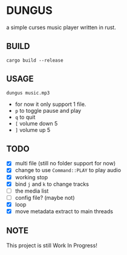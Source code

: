 # DUNGUS
a simple curses music player written in rust.

## BUILD
```shell
cargo build --release
```

## USAGE
```shell
dungus music.mp3
```
- for now it only support 1 file.
- `p` to toggle pause and play
- `q` to quit
- `[` volume down 5
- `]` volume up 5

## TODO
- [x] multi file (still no folder support for now)
- [x] change to use `Command::PLAY` to play audio
- [x] working stop
- [x] bind `j` and `k` to change tracks
- [ ] the media list
- [ ] config file? (maybe not)
- [x] loop
- [x] move metadata extract to main threads

## NOTE
This project is still Work In Progress!
